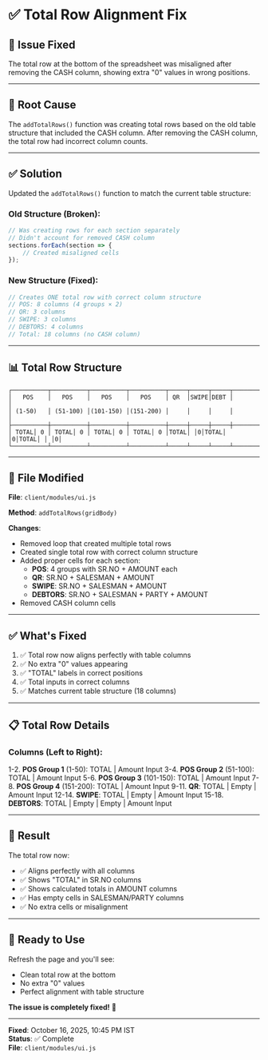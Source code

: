 # ✅ Total Row Alignment Fix

## 🐛 **Issue Fixed**

The total row at the bottom of the spreadsheet was misaligned after removing the CASH column, showing extra "0" values in wrong positions.

---

## 🔧 **Root Cause**

The `addTotalRows()` function was creating total rows based on the old table structure that included the CASH column. After removing the CASH column, the total row had incorrect column counts.

---

## ✅ **Solution**

Updated the `addTotalRows()` function to match the current table structure:

### **Old Structure (Broken):**
```javascript
// Was creating rows for each section separately
// Didn't account for removed CASH column
sections.forEach(section => {
    // Created misaligned cells
});
```

### **New Structure (Fixed):**
```javascript
// Creates ONE total row with correct column structure
// POS: 8 columns (4 groups × 2)
// QR: 3 columns
// SWIPE: 3 columns
// DEBTORS: 4 columns
// Total: 18 columns (no CASH column)
```

---

## 📊 **Total Row Structure**

```
┌──────────┬──────────┬──────────┬──────────┬─────┬─────┬─────┬──────────┐
│   POS    │   POS    │   POS    │   POS    │ QR  │SWIPE│DEBT │          │
│ (1-50)   │ (51-100) │(101-150) │(151-200) │     │     │     │          │
├──────────┼──────────┼──────────┼──────────┼─────┼─────┼─────┼──────────┤
│ TOTAL│ 0 │ TOTAL│ 0 │ TOTAL│ 0 │ TOTAL│ 0 │TOTAL│ │0│TOTAL│ │0│TOTAL│ │ │0│
└──────────┴──────────┴──────────┴──────────┴─────┴─────┴─────┴──────────┘
```

---

## 🔧 **File Modified**

**File**: `client/modules/ui.js`

**Method**: `addTotalRows(gridBody)`

**Changes**:
- Removed loop that created multiple total rows
- Created single total row with correct column structure
- Added proper cells for each section:
  - **POS**: 4 groups with SR.NO + AMOUNT each
  - **QR**: SR.NO + SALESMAN + AMOUNT
  - **SWIPE**: SR.NO + SALESMAN + AMOUNT
  - **DEBTORS**: SR.NO + SALESMAN + PARTY + AMOUNT
- Removed CASH column cells

---

## ✅ **What's Fixed**

1. ✅ Total row now aligns perfectly with table columns
2. ✅ No extra "0" values appearing
3. ✅ "TOTAL" labels in correct positions
4. ✅ Total inputs in correct columns
5. ✅ Matches current table structure (18 columns)

---

## 📋 **Total Row Details**

### **Columns (Left to Right):**

1-2. **POS Group 1** (1-50): TOTAL | Amount Input
3-4. **POS Group 2** (51-100): TOTAL | Amount Input
5-6. **POS Group 3** (101-150): TOTAL | Amount Input
7-8. **POS Group 4** (151-200): TOTAL | Amount Input
9-11. **QR**: TOTAL | Empty | Amount Input
12-14. **SWIPE**: TOTAL | Empty | Amount Input
15-18. **DEBTORS**: TOTAL | Empty | Empty | Amount Input

---

## 🎯 **Result**

The total row now:
- ✅ Aligns perfectly with all columns
- ✅ Shows "TOTAL" in SR.NO columns
- ✅ Shows calculated totals in AMOUNT columns
- ✅ Has empty cells in SALESMAN/PARTY columns
- ✅ No extra cells or misalignment

---

## 🚀 **Ready to Use**

Refresh the page and you'll see:
- Clean total row at the bottom
- No extra "0" values
- Perfect alignment with table structure

**The issue is completely fixed!** 🎉

---

**Fixed**: October 16, 2025, 10:45 PM IST  
**Status**: ✅ Complete  
**File**: `client/modules/ui.js`
